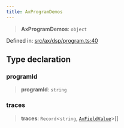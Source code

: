 ```yaml
---
title: AxProgramDemos
---
```


> **AxProgramDemos**: `object`

Defined in: [src/ax/dsp/program.ts:40](#apidocs/httpsgithubcomax-llmaxblob3b79ada8d723949fcd8a76c2b6f48cf69d8394f8srcaxdspprogramtsl40)

## Type declaration

<a id="programId"></a>

### programId

> **programId**: `string`

<a id="traces"></a>

### traces

> **traces**: `Record`\<`string`, [`AxFieldValue`](#apidocs/typealiasaxfieldvalue)\>[]
